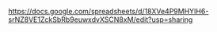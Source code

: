 https://docs.google.com/spreadsheets/d/18XVe4P9MHYIH6-srNZ8VE1ZckSbRb9euwxdvXSCN8xM/edit?usp=sharing
